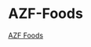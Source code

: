 # AZF-Foods

<!-- [AZF Foods](http://www.azffoods.com.au/) -->
[AZF Foods](http://azffoods.vercel.app)
